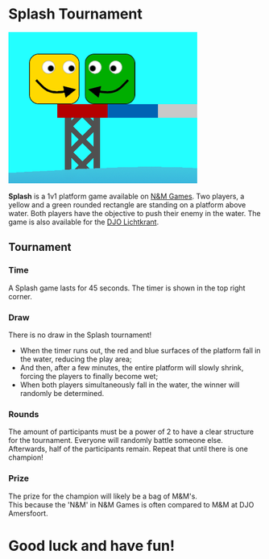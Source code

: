 # Splash Tournament
![Splash](/static/images/readme.png)  

**Splash** is a 1v1 platform game available on [N&M Games](https://nm-games.eu/g/9). Two players, a yellow and a green rounded rectangle are standing on a platform above water. Both players have the objective to push their enemy in the water. The game is also available for the [DJO Lichtkrant](https://github.com/djoamersfoort/lichtkrant/blob/main/states/games/splash.mod.py).

## Tournament
### Time
A Splash game lasts for 45 seconds. The timer is shown in the top right corner.
### Draw
There is no draw in the Splash tournament!
- When the timer runs out, the red and blue surfaces of the platform fall in the water, reducing the play area;
- And then, after a few minutes, the entire platform will slowly shrink, forcing the players to finally become wet;
- When both players simultaneously fall in the water, the winner will randomly be determined.
### Rounds
The amount of participants must be a power of 2 to have a clear structure for the tournament. Everyone will randomly battle someone else. Afterwards, half of the participants remain. Repeat that until there is one champion!
### Prize
The prize for the champion will likely be a bag of M&M's.  
This because the 'N&M' in N&M Games is often compared to M&M at DJO Amersfoort.

# Good luck and have fun!